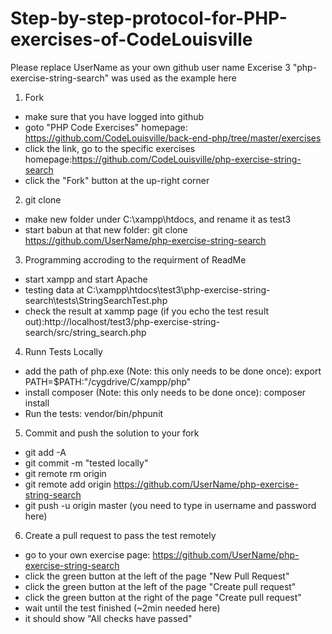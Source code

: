 # Step-by-step-protocol-for-PHP-exercises-of-CodeLouisville

Please replace UserName as your own github user name
Excerise 3 "php-exercise-string-search" was used as the example here
 
1. Fork
  * make sure that you have logged into github
  * goto "PHP Code Exercises" homepage: https://github.com/CodeLouisville/back-end-php/tree/master/exercises
  * click the link, go to the specific exercises homepage:https://github.com/CodeLouisville/php-exercise-string-search
  * click the "Fork" button at the up-right corner 

2. git clone
  * make new folder under C:\xampp\htdocs, and rename it as test3
  * start babun at that new folder: git clone https://github.com/UserName/php-exercise-string-search


3. Programming accroding to the requirment of ReadMe
  * start xampp and start Apache
  * testing data at C:\xampp\htdocs\test3\php-exercise-string-search\tests\StringSearchTest.php
  * check the result at xammp page (if you echo the test result out):http://localhost/test3/php-exercise-string-search/src/string_search.php


4.  Runn Tests Locally
  * add the path of php.exe (Note: this only needs to be done once): export PATH=$PATH:"/cygdrive/C/xampp/php"
  * install composer (Note: this only needs to be done once): composer install
  * Run the tests: vendor/bin/phpunit

5. Commit and push the solution to your fork
  * git add -A
  * git commit -m "tested locally"
  * git remote rm origin
  * git remote add origin https://github.com/UserName/php-exercise-string-search
  * git push -u origin master	(you need to type in username and password here)


6. Create a pull request to pass the test remotely
  * go to your own exercise page: https://github.com/UserName/php-exercise-string-search
  * click the green button at the left of the page "New Pull Request"
  * click the green button at the left of the page "Create pull request"
  * click the green button at the right of the page "Create pull request"
  * wait until the test finished (~2min needed here)
  * it should show "All checks have passed"
